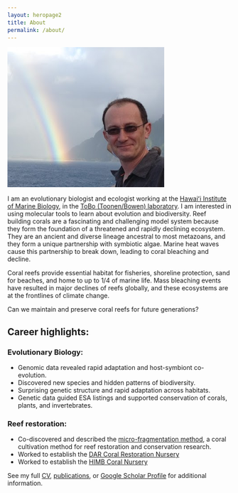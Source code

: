 ```yaml
---
layout: heropage2
title: About
permalink: /about/
---
```



 ![](/images/forsman.png)

I am an evolutionary biologist and ecologist working at the [Hawaiʻi Institute of Marine Biology](http://www.himb.hawaii.edu/), in the [ToBo (Toonen/Bowen) laboratory](http://tobolab.org/people/postdoctoral-researchers/zach-forsman/). I am interested in using molecular tools to learn about evolution and biodiversity. Reef building corals are a fascinating and challenging model system because they form the foundation of a threatened and rapidly declining ecosystem. They are an ancient and diverse lineage ancestral to most metazoans, and they form a unique partnership with symbiotic algae. Marine heat waves cause this partnership to break down, leading to coral bleaching and decline.

Coral reefs provide essential habitat for fisheries, shoreline protection, sand for beaches, and home to up to 1/4 of marine life. Mass bleaching events have resulted in major declines of reefs globally, and these ecosystems are at the frontlines of climate change.

Can we maintain and preserve coral reefs for future generations?



## Career highlights:
### Evolutionary Biology:
- Genomic data revealed rapid adaptation and host-symbiont co-evolution.
- Discovered new species and hidden patterns of biodiversity.
- Surprising genetic structure and rapid adaptation across habitats.
- Genetic data guided ESA listings and supported conservation of corals, plants, and invertebrates.

### Reef restoration:
- Co-discovered and described the [micro-fragmentation method](https://peerj.com/articles/1313/), a coral cultivation method for reef restoration and conservation research.
- Worked to establish the [DAR Coral Restoration Nursery](https://dlnr.hawaii.gov/blog/2016/02/11/nr16-30/)
- Worked to establish the [HIMB Coral Nursery](/himb-coral-nursery)

See my full [CV](/assets/full_cf.pdf), [publications](/publications), or [Google Scholar Profile](https://scholar.google.com/citations?user=MyhFvt4AAAAJ&hl=en&authuser=1) for additional information.
